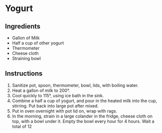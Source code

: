 # Yogurt

## Ingredients

- Gallon of Milk
- Half a cup of other yogurt
- Thermometer
- Cheese cloth
- Straining bowl

## Instructions

1. Sanitize pot, spoon, thermometer, bowl, lids, with boiling water.
2. Heat a gallon of milk to 200°.
3. Cool quickly to 115°, using ice bath in the sink.
4. Combine a half a cup of yogurt, and pour in the heated milk into the cup, stirring. Put back into large pot after mixed.
5. Put in oven overnight with pot lid on, wrap with rags.
6. In the morning, strain in a large colander in the fridge, cheese cloth on top, with a bowl under it. Empty the bowl every hour for 4 hours. Wait a total of 12

